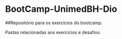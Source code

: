 # BootCamp-UnimedBH-Dio

##Repositório para os exercícios do bootcamp.


Pastas relacionadas aos exercicios e desafios.


